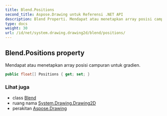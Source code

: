```yaml
---
title: Blend.Positions
second_title: Aspose.Drawing untuk Referensi .NET API
description: Blend Properti. Mendapat atau menetapkan array posisi campuran untuk gradien.
type: docs
weight: 30
url: /id/net/system.drawing.drawing2d/blend/positions/
---
```

## Blend.Positions property

Mendapat atau menetapkan array posisi campuran untuk gradien.

```csharp
public float[] Positions { get; set; }
```

### Lihat juga

* class [Blend](../)
* ruang nama [System.Drawing.Drawing2D](../../blend/)
* perakitan [Aspose.Drawing](../../../)


